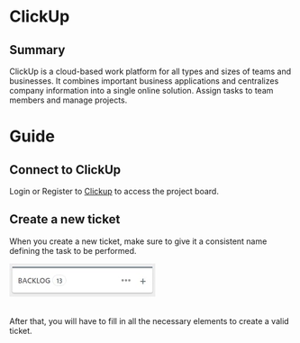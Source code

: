 
# ClickUp

## Summary

ClickUp is a cloud-based work platform for all types and sizes of teams and businesses. It combines important business applications and centralizes company information into a single online solution. Assign tasks to team members and manage projects.

# Guide

## Connect to ClickUp

Login or Register to [Clickup](https://app.clickup.com/) to access the project board.

## Create a new ticket

When you create a new ticket, make sure to give it a consistent name defining the task to be performed.

![App Screenshot](ticketing/screenshot/create_new_ticket.jpg)

######
After that, you will have to fill in all the necessary elements to create a valid ticket.
